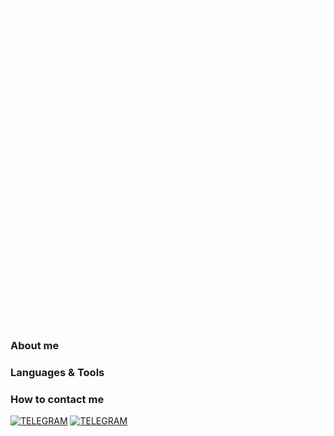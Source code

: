 ![Header](https://github.com/dcierra/dcierra/blob/main/assets/qa.gif)

### About me

### Languages & Tools


### How to contact me
[![TELEGRAM](https://img.shields.io/badge/-Telegram-090909?style=for-the-badge&logo=telegram&logoColor=27A0D9)](https://t.me/dcierra)
[![TELEGRAM](https://img.shields.io/badge/-VK-090909?style=for-the-badge&logo=vk&logoColor=27A0D9)](https://vk.com/tipaid)